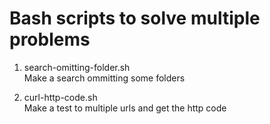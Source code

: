 Bash scripts to solve multiple problems
============

1. search-omitting-folder.sh  
Make a search ommitting some folders  

2. curl-http-code.sh  
Make a test to multiple urls and get the http code  

